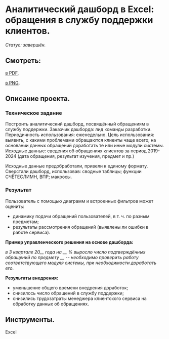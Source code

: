 # Аналитический дашборд в Excel: обращения в службу поддержки клиентов.

*Статус: завершён.*

## Смотреть:
[в PDF](),

[в PNG]().

## Описание проекта.
### Техническое задание
Построить аналитический дашборд, посвящённый обращениям в службу поддержки.
Заказчик дашборда: лид команды разработки.
Периодичность использования: еженедельно.
Цель использования: выявить, с какими проблемами обращаются клиенты чаще всего; на основании данных обращений доработать те или иные модули системы.
Исходные данные: сведения об обращениях клиентов за период 2019-2024 (дата обращения, результат изучения, предмет и пр.)

Исходные данные предобработали, привели к единому формату.
Сверстали дашборд, использовав: сводные таблицы; функции СЧЁТЕСЛИМН, ВПР; макросы.

### Результат
Пользователь с помощью диаграмм и встроенных фильтров может оценить:
- динамику подачи обращений пользователей, в т. ч. по разным предметам;
- результаты рассмотрения обращений (выявлены ли ошибки в работе сервиса).


**Пример управленческого решения на основе дашборда:**
 
*в 3 квартале 20__ года на __ % выросло число подтверждённых обращений по предмету __ -- необходимо проверить работу соответствующего модуля системы, при необходимости доработать его*.

  
**Результаты внедрения:**
- уменьшение общего времени внедрения доработок;
- снизилось число обращений в службу поддержки;
- снизились трудозатраты менеджера клиентского сервиса на обработку данных об обращениях.

## Инструменты.
Excel
